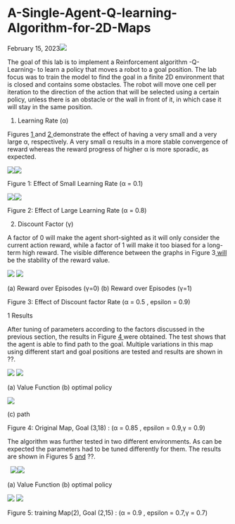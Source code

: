 # A-Single-Agent-Q-learning-Algorithm-for-2D-Maps

 
February 15, 2023![](Aspose.Words.b062e3ec-fd14-400c-8e67-3fd50a13af7d.001.png)

The goal of this lab is to implement a Reinforcement algorithm -Q- Learning- to learn a policy that moves a robot to a goal position. The lab focus was to train the model to find the goal in a finite 2D environment that is closed and contains some obstacles. The robot will move one cell per iteration to the direction of the action that will be selected using a certain policy, unless there is an obstacle or the wall in front of it, in which case it will stay in the same position.

1. Learning Rate (α)

Figures [1 ](#_page0_x70.87_y319.81)and [2 ](#_page0_x70.87_y534.16)demonstrate the effect of having a very small and a very large α, respectively. A very small α results in a more stable convergence of reward whereas the reward progress of higher α is more sporadic, as expected.

 ![](Aspose.Words.b062e3ec-fd14-400c-8e67-3fd50a13af7d.002.png)![](Aspose.Words.b062e3ec-fd14-400c-8e67-3fd50a13af7d.003.png)
 
Figure 1: Effect of Small Learning Rate (α = 0.1)

 
![](Aspose.Words.b062e3ec-fd14-400c-8e67-3fd50a13af7d.004.png)![](Aspose.Words.b062e3ec-fd14-400c-8e67-3fd50a13af7d.005.png)
 
Figure 2: Effect of Large Learning Rate (α = 0.8)

2. Discount Factor (γ)

A factor of 0 will make the agent short-sighted as it will only consider the current action reward, while a factor of 1 will make it too biased for a long-term high reward. The visible difference between the graphs in Figure 3[ will](#_page1_x70.87_y211.20) be the stability of the reward value.

![](Aspose.Words.b062e3ec-fd14-400c-8e67-3fd50a13af7d.006.png) ![](Aspose.Words.b062e3ec-fd14-400c-8e67-3fd50a13af7d.007.png)

(a) Reward over Episodes (γ=0) (b) Reward over Episodes (γ=1)

Figure 3: Effect of Discount factor Rate (α = 0.5 , epsilon = 0.9)

1 Results

After tuning of parameters according to the factors discussed in the previous section, the results in Figure [4 ](#_page2_x70.87_y227.44)were obtained. The test shows that the agent is able to find path to the goal. Multiple variations in this map using different start and goal positions are tested and results are shown in ??.

![](Aspose.Words.b062e3ec-fd14-400c-8e67-3fd50a13af7d.008.png) ![](Aspose.Words.b062e3ec-fd14-400c-8e67-3fd50a13af7d.009.png)

(a) Value Function (b) optimal policy

![](Aspose.Words.b062e3ec-fd14-400c-8e67-3fd50a13af7d.010.png)

(c) path

Figure 4: Original Map, Goal (3,18) : (α = 0.85 , epsilon = 0.9,γ = 0.9)

The algorithm was further tested in two different environments. As can be expected the parameters had to be tuned differently for them. The results are shown in Figures 5 [and](#_page3_x70.87_y245.55) ??.

` `![](Aspose.Words.b062e3ec-fd14-400c-8e67-3fd50a13af7d.011.png)![](Aspose.Words.b062e3ec-fd14-400c-8e67-3fd50a13af7d.012.png)

(a) Value Function (b) optimal policy

![](Aspose.Words.b062e3ec-fd14-400c-8e67-3fd50a13af7d.013.png) ![](Aspose.Words.b062e3ec-fd14-400c-8e67-3fd50a13af7d.014.png)


Figure 5: training Map(2), Goal (2,15) : (α = 0.9 , epsilon = 0.7,γ = 0.7)

